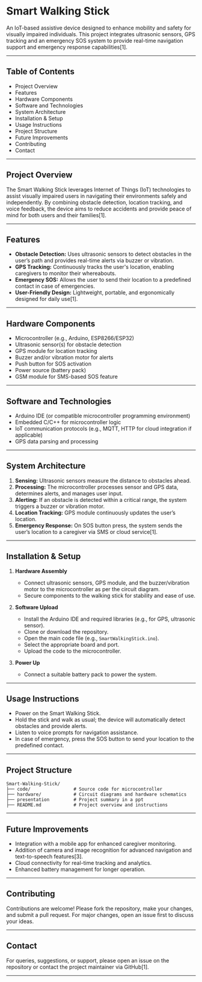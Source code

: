 # Smart Walking Stick

An IoT-based assistive device designed to enhance mobility and safety for visually impaired individuals. This project integrates ultrasonic sensors, GPS tracking and an emergency SOS system to provide real-time navigation support and emergency response capabilities[1].

---

## **Table of Contents**

- Project Overview
- Features
- Hardware Components
- Software and Technologies
- System Architecture
- Installation & Setup
- Usage Instructions
- Project Structure
- Future Improvements
- Contributing
- Contact

---

## **Project Overview**

The Smart Walking Stick leverages Internet of Things (IoT) technologies to assist visually impaired users in navigating their environments safely and independently. By combining obstacle detection, location tracking, and voice feedback, the device aims to reduce accidents and provide peace of mind for both users and their families[1].

---

## **Features**

- **Obstacle Detection:** Uses ultrasonic sensors to detect obstacles in the user’s path and provides real-time alerts via buzzer or vibration.
- **GPS Tracking:** Continuously tracks the user's location, enabling caregivers to monitor their whereabouts.
- **Emergency SOS:** Allows the user to send their location to a predefined contact in case of emergencies.
- **User-Friendly Design:** Lightweight, portable, and ergonomically designed for daily use[1].

---

## **Hardware Components**

- Microcontroller (e.g., Arduino, ESP8266/ESP32)
- Ultrasonic sensor(s) for obstacle detection
- GPS module for location tracking
- Buzzer and/or vibration motor for alerts
- Push button for SOS activation
- Power source (battery pack)
- GSM module for SMS-based SOS feature

---

## **Software and Technologies**

- Arduino IDE (or compatible microcontroller programming environment)
- Embedded C/C++ for microcontroller logic
- IoT communication protocols (e.g., MQTT, HTTP for cloud integration if applicable)
- GPS data parsing and processing

---

## **System Architecture**

1. **Sensing:** Ultrasonic sensors measure the distance to obstacles ahead.
2. **Processing:** The microcontroller processes sensor and GPS data, determines alerts, and manages user input.
3. **Alerting:** If an obstacle is detected within a critical range, the system triggers a buzzer or vibration motor.
4. **Location Tracking:** GPS module continuously updates the user’s location.
5. **Emergency Response:** On SOS button press, the system sends the user’s location to a caregiver via SMS or cloud service[1].

---

## **Installation & Setup**

1. **Hardware Assembly**
   - Connect ultrasonic sensors, GPS module, and the buzzer/vibration motor to the microcontroller as per the circuit diagram.
   - Secure components to the walking stick for stability and ease of use.

2. **Software Upload**
   - Install the Arduino IDE and required libraries (e.g., for GPS, ultrasonic sensor).
   - Clone or download the repository.
   - Open the main code file (e.g., `SmartWalkingStick.ino`).
   - Select the appropriate board and port.
   - Upload the code to the microcontroller.

3. **Power Up**
   - Connect a suitable battery pack to power the system.

---

## **Usage Instructions**

- Power on the Smart Walking Stick.
- Hold the stick and walk as usual; the device will automatically detect obstacles and provide alerts.
- Listen to voice prompts for navigation assistance.
- In case of emergency, press the SOS button to send your location to the predefined contact.

---

## **Project Structure**

```
Smart-Walking-Stick/
├── code/                # Source code for microcontroller
├── hardware/            # Circuit diagrams and hardware schematics
├── presentation         # Project summary in a ppt
├── README.md            # Project overview and instructions
```

---

## **Future Improvements**

- Integration with a mobile app for enhanced caregiver monitoring.
- Addition of camera and image recognition for advanced navigation and text-to-speech features[3].
- Cloud connectivity for real-time tracking and analytics.
- Enhanced battery management for longer operation.

---

## **Contributing**

Contributions are welcome! Please fork the repository, make your changes, and submit a pull request. For major changes, open an issue first to discuss your ideas.

---

## **Contact**

For queries, suggestions, or support, please open an issue on the repository or contact the project maintainer via GitHub[1].

---

